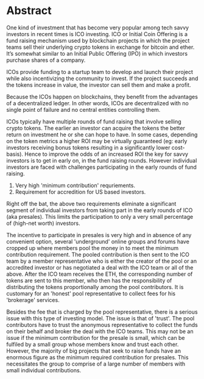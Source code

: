 # Abstract

One kind of investment that has become very popular among tech savvy investors in recent times is ICO investing. ICO or Initial Coin Offering is a fund raising mechanism used by blockchain projects in which the project teams  sell their underlying crypto tokens in exchange for bitcoin and ether. It’s somewhat similar to an Initial Public Offering (IPO) in which investors purchase shares of a company.

ICOs provide funding to a startup team to develop and launch their project while also incentivizing the community to invest. If the project succeeds and the tokens increase in value, the investor can sell them and make a profit.

Because the ICOs happen on blockchains, they benefit from the advantages of a decentralized ledger. In other words, ICOs are decentralized with no single point of failure and no central entities controlling them.
 
ICOs typically have multiple rounds of fund raising that involve selling crypto tokens. The earlier an investor can acquire the tokens the better return on investment he or she can hope to have. In some cases, depending on the token metrics a higher ROI may be virtually guaranteed (eg: early investors receiving bonus tokens resulting in a significantly lower cost-basis). Hence to improve the odds of an increased ROI the key for savvy investors is to get in early on, in the fund raising rounds. However individual investors are faced with challenges participating in the early rounds of fund raising.
 
 1. Very high 'minimum contribution' requriements.
 2. Requirement for accredition for US based investors.
 
Right off the bat, the above two requirements  eliminate a significant segment of individual investors from taking part in the early rounds of ICO (aka presales). This limits the participation to only a very small percentage of (high-net worth) investors. 

The incentive to participate in presales is very high and in absence of any convenient option, several 'underground' online groups and forums have cropped up where members pool the money in to meet the minimum contribution requirement. The pooled contribution is then sent to the ICO team by a member representative who is either the creator of the pool or an accredited investor or has negotiated a deal with the ICO team or all of the above. After the ICO team receives the ETH, the corresponding number of tokens are sent to this member, who then has the responsibility of distributing the tokens proportionally among the pool contributors. It is customary for an 'honest' pool representative to collect fees for his 'brokerage' services.

Besides the fee that is charged by the pool representative, there is a serious issue with this type of investing model. The issue is that of 'trust'. The pool contributors have to trust the anonymous representative to collect the funds on their behalf and broker the deal with the ICO teams. This may not be an issue if the minimum contribution for the presale is small, which can be fulfiled by a small group whose members know and trust each other. However, the majority of big projects that seek to raise funds have an enormous figure as the minimum required contribution for presales. This necessitates the group to comprise of a large number of members with small individual contributions.
 
 
